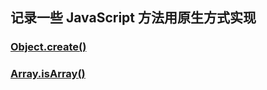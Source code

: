   ##  记录一些 JavaScript 方法用原生方式实现

  ###  [Object.create()](https://developer.mozilla.org/zh-CN/docs/Web/JavaScript/Reference/Global_Objects/Object/create)

  ###  [Array.isArray()](https://developer.mozilla.org/zh-CN/docs/Web/JavaScript/Reference/Global_Objects/Array/isArray)

  